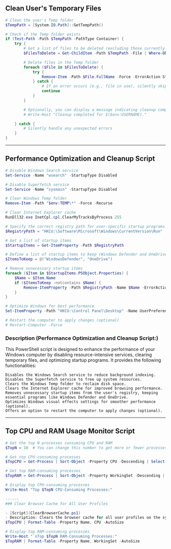 ## Clean User's Temporary Files
```powershell
# Clean the user's Temp folder
$TempPath = [System.IO.Path]::GetTempPath()

# Check if the Temp folder exists
if (Test-Path -Path $TempPath -PathType Container) {
    try {
        # Get a list of files to be deleted (excluding those currently in use)
        $FilesToDelete = Get-ChildItem -Path $TempPath -File | Where-Object { !$_.IsReadOnly }

        # Delete files in the Temp folder
        foreach ($File in $FilesToDelete) {
            try {
                Remove-Item -Path $File.FullName -Force -ErrorAction Stop
            } catch {
                # If an error occurs (e.g., file in use), silently skip the file
                continue
            }
        }

        # Optionally, you can display a message indicating cleanup completion
        # Write-Host "Cleanup completed for $($env:USERNAME)."

    } catch {
        # Silently handle any unexpected errors
    }
}
```
--------------------
## Performance Optimization and Cleanup Script
```powershell
# Disable Windows Search service
Set-Service -Name "wsearch" -StartupType Disabled

# Disable Superfetch service
Set-Service -Name "sysmain" -StartupType Disabled

# Clear Windows Temp folder
Remove-Item -Path "$env:TEMP\*" -Force -Recurse

# Clear Internet Explorer cache
RunDll32.exe InetCpl.cpl,ClearMyTracksByProcess 255

# Specify the correct registry path for user-specific startup programs
$RegistryPath = "HKCU:\Software\Microsoft\Windows\CurrentVersion\Run"

# Get a list of startup items
$StartupItems = Get-ItemProperty -Path $RegistryPath

# Define a list of startup items to keep (Windows Defender and OneDrive)
$ItemsToKeep = @("WindowsDefender", "OneDrive")

# Remove unnecessary startup items
foreach ($Item in $StartupItems.PSObject.Properties) {
    $Name = $Item.Name
    if ($ItemsToKeep -notcontains $Name) {
        Remove-ItemProperty -Path $RegistryPath -Name $Name -ErrorAction SilentlyContinue
    }
}

# Optimize Windows for best performance
Set-ItemProperty -Path "HKCU:\Control Panel\Desktop" -Name UserPreferencesMask -Value 90

# Restart the computer to apply changes (optional)
# Restart-Computer -Force
```
### Description (Performance Optimization and Cleanup Script:)
This PowerShell script is designed to enhance the performance of your Windows computer by disabling resource-intensive services, clearing temporary files, and optimizing startup programs. It provides the following functionalities:

    Disables the Windows Search service to reduce background indexing.
    Disables the Superfetch service to free up system resources.
    Clears the Windows Temp folder to reclaim disk space.
    Clears the Internet Explorer cache for improved browsing performance.
    Removes unnecessary startup items from the user's registry, keeping essential programs like Windows Defender and OneDrive.
    Optimizes Windows visual effects settings for smoother performance (optional).
    Offers an option to restart the computer to apply changes (optional).
------------
## Top CPU and RAM Usage Monitor Script
```powershell
# Get the top N processes consuming CPU and RAM
$TopN = 10  # You can change this number to get more or fewer processes

# Get top CPU-consuming processes
$TopCPU = Get-Process | Sort-Object -Property CPU -Descending | Select-Object -First $TopN

# Get top RAM-consuming processes
$TopRAM = Get-Process | Sort-Object -Property WorkingSet -Descending | Select-Object -First $TopN

# Display top CPU-consuming processes
Write-Host "Top $TopN CPU-Consuming Processes:"

------
### Clear Browser Cache for All User Profiles

- [Script](ClearBrowserCache.ps1)
- Description: Clears the browser cache for all user profiles on the system (supports Chrome, Firefox, and Edge).
$TopCPU | Format-Table -Property Name, CPU -AutoSize

# Display top RAM-consuming processes
Write-Host "`nTop $TopN RAM-Consuming Processes:"
$TopRAM | Format-Table -Property Name, WorkingSet -AutoSize
```
